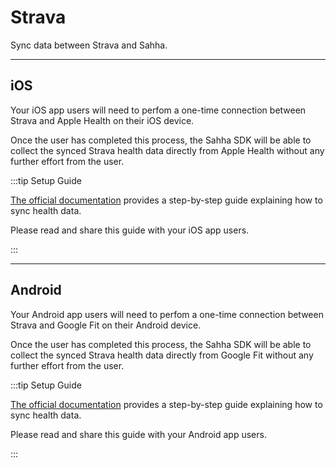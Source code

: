 # Strava

Sync data between Strava and Sahha.

---

## iOS

Your iOS app users will need to perfom a one-time connection between Strava and Apple Health on their iOS device.

Once the user has completed this process, the Sahha SDK will be able to collect the synced Strava health data directly from Apple Health without any further effort from the user.

:::tip Setup Guide

[The official documentation](https://support.strava.com/hc/en-us/articles/216917527-Health-App-and-Strava#:~:text=Syncing%20from%20Health%20to%20Strava&text=sync%20to%20Strava.-,Navigate%20to%20Settings%20(gear%20icon)%20%3E%20Applications%2C%20Services%2C,to%20automatically%20sync%20to%20Strava.) provides a step-by-step guide explaining how to sync health data.

Please read and share this guide with your iOS app users.

:::

---

## Android

Your Android app users will need to perfom a one-time connection between Strava and Google Fit on their Android device.

Once the user has completed this process, the Sahha SDK will be able to collect the synced Strava health data directly from Google Fit without any further effort from the user.

:::tip Setup Guide

[The official documentation](https://support.strava.com/hc/en-us/articles/216919267-Google-Fit-Integration) provides a step-by-step guide explaining how to sync health data.

Please read and share this guide with your Android app users.

:::